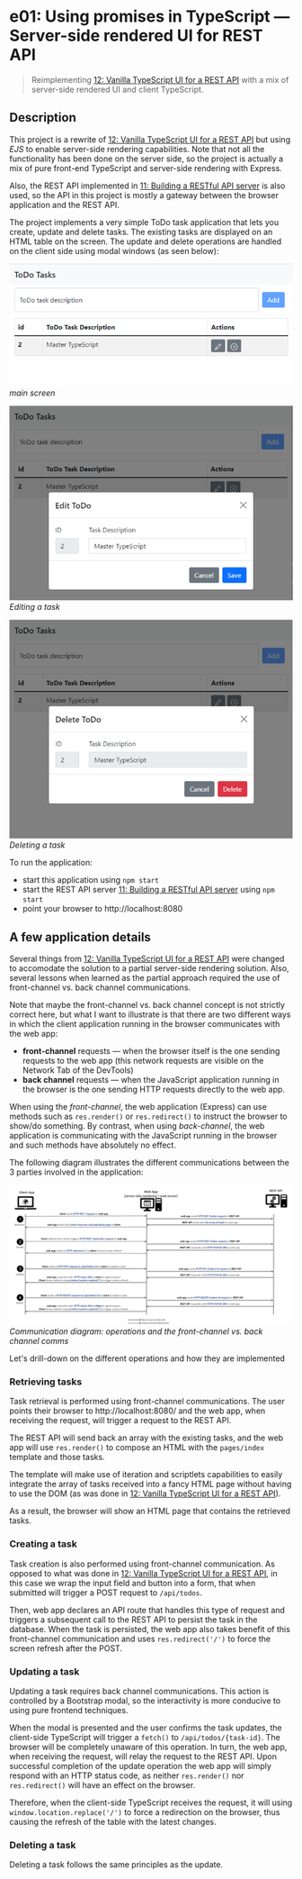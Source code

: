 # e01: Using promises in TypeScript &mdash; Server-side rendered UI for REST API
> Reimplementing [12: Vanilla TypeScript UI for a REST API](12-vanilla-ts-ui-for-rest-api) with a mix of server-side rendered UI and client TypeScript.

## Description

This project is a rewrite of [12: Vanilla TypeScript UI for a REST API](../12-vanilla-ts-ui-for-rest-api) but using *EJS* to enable server-side rendering capabilities. Note that not all the functionality has been done on the server side, so the project is actually a mix of pure front-end TypeScript and server-side rendering with Express.

Also, the REST API implemented in [11: Building a RESTful API server](../11-restful-api-server) is also used, so the API in this project is mostly a gateway between the browser application and the REST API.


The project implements a very simple ToDo task application that lets you create, update and delete tasks. The existing tasks are displayed on an HTML table on the screen. The update and delete operations are handled on the client side using modal windows (as seen below):

![ToDo app](docs/images/index.png)
*main screen*

![ToDo app: editing a task](docs/images/edit_task.png)
*Editing a task*

![ToDo app: deleting a task](docs/images/delete_task.png)
*Deleting a task*

To run the application:
+ start this application using `npm start`
+ start the REST API server [11: Building a RESTful API server](../11-restful-api-server) using `npm start`
+ point your browser to http://localhost:8080


## A few application details

Several things from [12: Vanilla TypeScript UI for a REST API](../12-vanilla-ts-ui-for-rest-api) were changed to accomodate the solution to a partial server-side rendering solution. Also, several lessons when learned as the partial approach required the use of front-channel vs. back channel communications.

Note that maybe the front-channel vs. back channel concept is not strictly correct here, but what I want to illustrate is that there are two different ways in which the client application running in the browser communicates with the web app:
+ **front-channel** requests &mdash; when the browser itself is the one sending requests to the web app (this network requests are visible on the Network Tab of the DevTools)
+ **back channel** requests &mdash; when the JavaScript application running in the browser is the one sending HTTP requests directly to the web app.

When using the *front-channel*, the web application (Express) can use methods such as `res.render()` or `res.redirect()` to instruct the browser to show/do something. By contrast, when using *back-channel*, the web application is communicating with the JavaScript running in the browser and such methods have absolutely no effect.

The following diagram illustrates the different communications between the 3 parties involved in the application:

![Communication diagram](docs/images/diagram.png)
*Communication diagram: operations and the front-channel vs. back channel comms*

Let's drill-down on the different operations and how they are implemented

### Retrieving tasks
Task retrieval is performed using front-channel communications. The user points their browser to http://localhost:8080/ and the web app, when receiving the request, will trigger a request to the REST API.

The REST API will send back an array with the existing tasks, and the web app will use `res.render()` to compose an HTML with the `pages/index` template and those tasks.

The template will make use of iteration and scriptlets capabilities to easily integrate the array of tasks received into a fancy HTML page without having to use the DOM (as was done in [12: Vanilla TypeScript UI for a REST API](../12-vanilla-ts-ui-for-rest-api)).

As a result, the browser will show an HTML page that contains the retrieved tasks.

### Creating a task
Task creation is also performed using front-channel communication. As opposed to what was done in [12: Vanilla TypeScript UI for a REST API](../12-vanilla-ts-ui-for-rest-api), in this case we wrap the input field and button into a form, that when submitted will trigger a POST request to `/api/todos`.

Then, web app declares an API route that handles this type of request and triggers a subsequent call to the REST API to persist the task in the database. When the task is persisted, the web app also takes benefit of this front-channel communication and uses `res.redirect('/')` to force the screen refresh after the POST.


### Updating a task
Updating a task requires back channel communications. This action is controlled by a Bootstrap modal, so the interactivity is more conducive to using pure frontend techniques.

When the modal is presented and the user confirms the task updates, the client-side TypeScript will trigger a `fetch()` to `/api/todos/{task-id}`. The browser will be completely unaware of this operation. In turn, the web app, when receiving the request, will relay the request to the REST API. Upon successful completion of the update operation the web app will simply respond with an HTTP status code, as neither `res.render()` nor `res.redirect()` will have an effect on the browser.

Therefore, when the client-side TypeScript receives the request, it will using `window.location.replace('/')` to force a redirection on the browser, thus causing the refresh of the table with the latest changes.


### Deleting a task
Deleting a task follows the same principles as the update.
